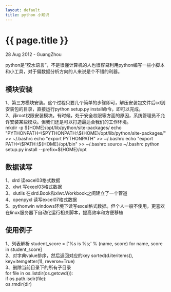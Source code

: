 ```yaml
---
layout: default
title: python 小知识
---
```


 {{ page.title }}
================
<p class="meta">28 Aug 2012 - GuangZhou</p>

   python是“胶水语言”，不是很懂计算机的人也很容易利用python编写一些小脚本和小工具，对于偏数据分析方向的人来说是个不错的利器。

模块安装    
-----------------------  
1、第三方模块安装。这个过程只要几个简单的步骤即可，解压安装包文件后cd到安装包的目录，直接运行python setup.py install命令，即可以完成。  
2、非root权限安装模块。有时候，处于安全权限等方面的原因，系统管理员不允许安装某些模块。但我们还是可以打造最适合我们的工作环境。  
    mkdir -p ${HOME}/opt/lib/python/site-packages/  
    echo "PYTHONPATH=\$PYTHONPATH:\${HOME}/opt/lib/python/site-packages/" >> ~/.bashrc  
    echo "export PYTHONPATH" >> ~/.bashrc  
    echo "export PATH=\$PATH:\${HOME}/opt/bin" >> ~/.bashrc  
    source ~/.bashrc  
    python setup.py install --prefix=${HOME}/opt  

数据读写
-----------------------  
1、xlrd 读excel03格式数据  
2、xlwt 写exeel03格式数据  
3、xlutils 在xlrd.Book和xlwt.Workbook之间建立了一个管道  
4、openpyxl 读写excel07格式数据  
5、pythonwin windows环境下读写excel格式数据。但个人一般不使用，更喜欢在linux服务器下自动化运行相关脚本，提高效率和方便移植  

使用例子  
-----------------------  
1、列表解析 student_score = ['%s is %s;' % (name, score) for name, score in student_score]  
2、对字典value排序，然后返回对应的key sorted(d.iteritems(), key=itemgetter(1), reverse=True)  
3、删除当前目录下的所有子目录  
    for file in os.listdir(os.getcwd()):  
        if os.path.isdir(file):  
            os.rmdir(dir)
